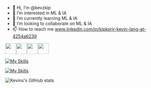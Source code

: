 - 👋 Hi, I’m @kevzkip
- 👀 I’m interested in ML & IA
- 🌱 I’m currently learning ML & IA
- 💞️ I’m looking to collaborate on ML & IA
- 📫 How to reach me www.linkedin.com/in/kipkorir-kevin-lang-at-4254a6239

  
<img src="https://raw.githubusercontent.com/MartinHeinz/MartinHeinz/master/wave.gif" width="35px"><img src="https://raw.githubusercontent.com/MartinHeinz/MartinHeinz/master/wave.gif" width="35px"><img src="https://raw.githubusercontent.com/MartinHeinz/MartinHeinz/master/wave.gif" width="35px"><img src="https://raw.githubusercontent.com/MartinHeinz/MartinHeinz/master/wave.gif" width="35px">

[![My Skills](https://skillicons.dev/icons?i=py,cpp,js,c,dart,html,css)](https://skillicons.dev)

  [![My Skills](https://skillicons.dev/icons?i=git,vscode,powershell,ubuntu)](https://skillicons.dev)

<!---
kevzkip/kevzkip is a ✨ special ✨ repository because its `README.md` (this file) appears on your GitHub profile.
You can click the Preview link to take a look at your changes.
--->
![Kevins's GitHub stats](https://github-readme-stats.vercel.app/api?username=kevzkip&show_icons=true&theme=radical)
